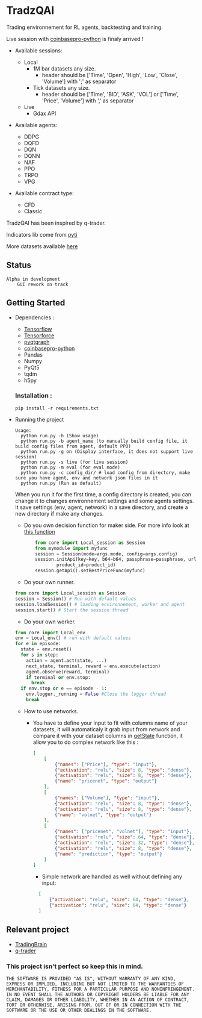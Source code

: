 # TradzQAI

Trading environnement for RL agents, backtesting and training.

Live session with [coinbasepro-python](https://github.com/danpaquin/coinbasepro-python) is finaly arrived !

- Available sessions:
    - Local
        - 1M bar datasets any size.
            - header should be ['Time', 'Open', 'High', 'Low', 'Close', 'Volume'] with ';' as separator
        - Tick datasets any size.
            - header should be ['Time', 'BID', 'ASK', 'VOL'] or ['Time', 'Price', 'Volume'] with ',' as separator
    - Live
        - Gdax API

- Available agents:
    - DDPG
    - DQFD
    - DQN
    - DQNN
    - NAF
    - PPO
    - TRPO
    - VPG

- Available contract type:
    - CFD
    - Classic

TradzQAI has been inspired by q-trader.

Indicators lib come from [pyti](https://github.com/kylejusticemagnuson/pyti)

More datasets available [here](http://www.histdata.com/download-free-forex-data/)

## Status

    Alpha in development
        GUI rework on track

## Getting Started

- Dependencies :
  - [Tensorflow](https://github.com/tensorflow/tensorflow)
  - [Tensorforce](https://github.com/reinforceio/tensorforce)
  - [pyqtgraph](https://github.com/pyqtgraph/pyqtgraph)
  - [coinbasepro-python](https://github.com/danpaquin/coinbasepro-python)
  - Pandas
  - Numpy
  - PyQt5
  - tqdm
  - h5py

  ### Installation :
    ```pip install -r requirements.txt```

- Running the project
  ```
  Usage:
    python run.py -h (Show usage)
    python run.py -b agent_name (to manually build config file, it build config files from agent, default PPO)
    python run.py -g on (Display interface, it does not support live session)
    python run.py -s live (for live session) 
    python run.py -m eval (for eval mode)
    python run.py -c config_dir/ # load config from directory, make sure you have agent, env and network json files in it
    python run.py (Run as default)
  ```
  When you run it for the first time, a config directory is created, you can change it to changes environnement settings and some agents settings.
  It save settings (env, agent, network) in a save directory, and create a new directory if make any changes.
  
  - Do you own decision function for maker side.
    For more info look at [this function](https://github.com/kkuette/TradzQAI/blob/master/API/api.py#L41)
    ```python
        from core import Local_session as Session
        from mymodule import myfunc
        session = Session(mode=args.mode, config=args.config)
        session.initApi(key=key, b64=b64, passphrase=passphrase, url=url,
                product_id=product_id)
        session.getApi().setBestPriceFunc(myfunc)
     ```

  - Do your own runner.
  ```python
  from core import Local_session as Session
  session = Session() # Run with default values
  session.loadSession() # loading environnement, worker and agent
  session.start() # Start the session thread
  ```
  - Do your own worker.
  ```python
  from core import Local_env
  env = Local_env() # run with default values
  for e in episode:
    state = env.reset()
    for s in step:
      action = agent.act(state, ...)
      next_state, terminal, reward = env.execute(action)
      agent.observe(reward, terminal)
      if terminal or env.stop:
        break
    if env.stop or e == episode - 1:
      env.logger._running = False #Close the logger thread
      break
  ```
  - How to use networks.
    - You have to define your input to fit with columns name of your datasets, it will automaticaly it grab input from network and compare it with your dataset columns in [getState](https://github.com/kkuette/TradzQAI/blob/master/tools/utils.py#L326) function, it allow you to do complex network like this :
        ```json
        [
            [
                {"names": ["Price"], "type": "input"},
                {"activation": "relu", "size": 8, "type": "dense"},
                {"activation": "relu", "size": 8, "type": "dense"},
                {"name": "pricenet", "type": "output"}
            ],
            [
                {"names": ["Volume"], "type": "input"},
                {"activation": "relu", "size": 8, "type": "dense"},
                {"activation": "relu", "size": 8, "type": "dense"},
                {"name": "volnet", "type": "output"}
            ],
            [
                {"names": ["pricenet", "volnet"], "type": "input"},
                {"activation": "relu", "size": 64, "type": "dense"},
                {"activation": "relu", "size": 32, "type": "dense"},
                {"activation": "relu", "size": 8, "type": "dense"},
                {"name": "prediction", "type": "output"}
            ]
        ]
        ```

      - Simple network are handled as well without defining any input:
      ```json
        [
            {"activation": "relu", "size": 64, "type": "dense"},
            {"activation": "relu", "size": 64, "type": "dense"}
        ]
        ```

        

## Relevant project
  - [TradingBrain](https://github.com/Prediction-Machines/Trading-Brain)
  - [q-trader](https://github.com/edwardhdlu/q-trader)
  
### This project isn't perfect so keep this in mind.
```THE SOFTWARE IS PROVIDED "AS IS", WITHOUT WARRANTY OF ANY KIND, EXPRESS OR IMPLIED, INCLUDING BUT NOT LIMITED TO THE WARRANTIES OF MERCHANTABILITY, FITNESS FOR A PARTICULAR PURPOSE AND NONINFRINGEMENT. IN NO EVENT SHALL THE AUTHORS OR COPYRIGHT HOLDERS BE LIABLE FOR ANY CLAIM, DAMAGES OR OTHER LIABILITY, WHETHER IN AN ACTION OF CONTRACT, TORT OR OTHERWISE, ARISING FROM, OUT OF OR IN CONNECTION WITH THE SOFTWARE OR THE USE OR OTHER DEALINGS IN THE SOFTWARE.```
